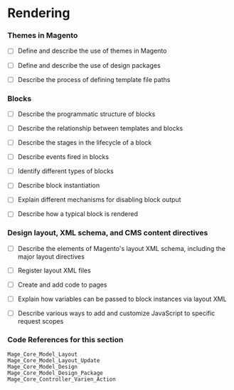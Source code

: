 # Rendering


### Themes in Magento

  - [ ] Define and describe the use of themes in Magento
  - [ ] Define and describe the use of design packages
  - [ ] Describe the process of defining template file paths

    

### Blocks

  - [ ] Describe the programmatic structure of blocks
  - [ ] Describe the relationship between templates and blocks
  - [ ] Describe the stages in the lifecycle of a block
  - [ ] Describe events fired in blocks
  - [ ] Identify different types of blocks
  - [ ] Describe block instantiation
  - [ ] Explain different mechanisms for disabling block output
  - [ ] Describe how a typical block is rendered

    

### Design layout, XML schema, and CMS content directives

  - [ ] Describe the elements of Magento's layout XML schema, including the major layout directives
  - [ ] Register layout XML files
  - [ ] Create and add code to pages
  - [ ] Explain how variables can be passed to block instances via layout XML
  - [ ] Describe various ways to add and customize JavaScript to specific request scopes

    

### Code References for this section

	Mage_Core_Model_Layout
	Mage_Core_Model_Layout_Update
	Mage_Core_Model_Design
	Mage_Core_Model_Design_Package
	Mage_Core_Controller_Varien_Action
